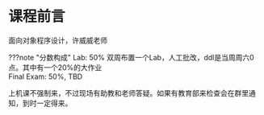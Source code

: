 # 课程前言

面向对象程序设计，许威威老师

???note "分数构成"
	Lab: 50%	双周布置一个Lab，人工批改，ddl是当周周六0点。其中有一个20%的大作业<br>	Final Exam: 50%, TBD

上机课不强制来，不过现场有助教和老师答疑。如果有教育部来检查会在群里通知，到时一定得来。